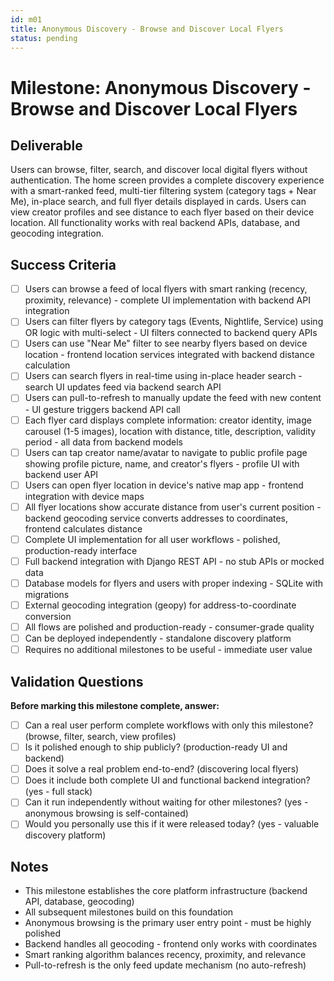 ```yaml
---
id: m01
title: Anonymous Discovery - Browse and Discover Local Flyers
status: pending
---
```


# Milestone: Anonymous Discovery - Browse and Discover Local Flyers

## Deliverable
Users can browse, filter, search, and discover local digital flyers without authentication. The home screen provides a complete discovery experience with a smart-ranked feed, multi-tier filtering system (category tags + Near Me), in-place search, and full flyer details displayed in cards. Users can view creator profiles and see distance to each flyer based on their device location. All functionality works with real backend APIs, database, and geocoding integration.

## Success Criteria
- [ ] Users can browse a feed of local flyers with smart ranking (recency, proximity, relevance) - complete UI implementation with backend API integration
- [ ] Users can filter flyers by category tags (Events, Nightlife, Service) using OR logic with multi-select - UI filters connected to backend query APIs
- [ ] Users can use "Near Me" filter to see nearby flyers based on device location - frontend location services integrated with backend distance calculation
- [ ] Users can search flyers in real-time using in-place header search - search UI updates feed via backend search API
- [ ] Users can pull-to-refresh to manually update the feed with new content - UI gesture triggers backend API call
- [ ] Each flyer card displays complete information: creator identity, image carousel (1-5 images), location with distance, title, description, validity period - all data from backend models
- [ ] Users can tap creator name/avatar to navigate to public profile page showing profile picture, name, and creator's flyers - profile UI with backend user API
- [ ] Users can open flyer location in device's native map app - frontend integration with device maps
- [ ] All flyer locations show accurate distance from user's current position - backend geocoding service converts addresses to coordinates, frontend calculates distance
- [ ] Complete UI implementation for all user workflows - polished, production-ready interface
- [ ] Full backend integration with Django REST API - no stub APIs or mocked data
- [ ] Database models for flyers and users with proper indexing - SQLite with migrations
- [ ] External geocoding integration (geopy) for address-to-coordinate conversion
- [ ] All flows are polished and production-ready - consumer-grade quality
- [ ] Can be deployed independently - standalone discovery platform
- [ ] Requires no additional milestones to be useful - immediate user value

## Validation Questions
**Before marking this milestone complete, answer:**
- [ ] Can a real user perform complete workflows with only this milestone? (browse, filter, search, view profiles)
- [ ] Is it polished enough to ship publicly? (production-ready UI and backend)
- [ ] Does it solve a real problem end-to-end? (discovering local flyers)
- [ ] Does it include both complete UI and functional backend integration? (yes - full stack)
- [ ] Can it run independently without waiting for other milestones? (yes - anonymous browsing is self-contained)
- [ ] Would you personally use this if it were released today? (yes - valuable discovery platform)

## Notes
- This milestone establishes the core platform infrastructure (backend API, database, geocoding)
- All subsequent milestones build on this foundation
- Anonymous browsing is the primary user entry point - must be highly polished
- Backend handles all geocoding - frontend only works with coordinates
- Smart ranking algorithm balances recency, proximity, and relevance
- Pull-to-refresh is the only feed update mechanism (no auto-refresh)
